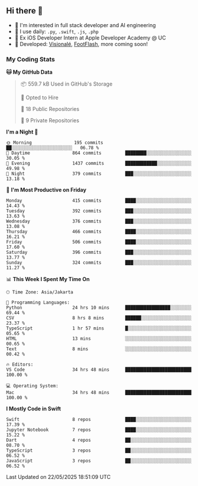 ## Hi there 👋

- 🤖 I'm interested in full stack developer and AI engineering
- 🌱 I use daily: `.py`, `.swift`, `.js`, `.php`
- 🍎 Ex iOS Developer Intern at Apple Developer Academy @ UC
- 🔨 Developed: [Visionalé](https://apps.apple.com/id/app/visional%C3%A9/id6737191146), [FootFlash](https://apps.apple.com/id/app/footflash/id6550905078), more coming soon!

### My Coding Stats

<!--START_SECTION:waka-->
**🐱 My GitHub Data** 

> 📦 559.7 kB Used in GitHub's Storage 
 > 
> 💼 Opted to Hire
 > 
> 📜 18 Public Repositories 
 > 
> 🔑 9 Private Repositories 
 > 
**I'm a Night 🦉** 

```text
🌞 Morning                195 commits         ██░░░░░░░░░░░░░░░░░░░░░░░   06.78 % 
🌆 Daytime                864 commits         ████████░░░░░░░░░░░░░░░░░   30.05 % 
🌃 Evening                1437 commits        ████████████░░░░░░░░░░░░░   49.98 % 
🌙 Night                  379 commits         ███░░░░░░░░░░░░░░░░░░░░░░   13.18 % 
```
📅 **I'm Most Productive on Friday** 

```text
Monday                   415 commits         ████░░░░░░░░░░░░░░░░░░░░░   14.43 % 
Tuesday                  392 commits         ███░░░░░░░░░░░░░░░░░░░░░░   13.63 % 
Wednesday                376 commits         ███░░░░░░░░░░░░░░░░░░░░░░   13.08 % 
Thursday                 466 commits         ████░░░░░░░░░░░░░░░░░░░░░   16.21 % 
Friday                   506 commits         ████░░░░░░░░░░░░░░░░░░░░░   17.60 % 
Saturday                 396 commits         ███░░░░░░░░░░░░░░░░░░░░░░   13.77 % 
Sunday                   324 commits         ███░░░░░░░░░░░░░░░░░░░░░░   11.27 % 
```


📊 **This Week I Spent My Time On** 

```text
🕑︎ Time Zone: Asia/Jakarta

💬 Programming Languages: 
Python                   24 hrs 10 mins      █████████████████░░░░░░░░   69.44 % 
CSV                      8 hrs 8 mins        ██████░░░░░░░░░░░░░░░░░░░   23.37 % 
TypeScript               1 hr 57 mins        █░░░░░░░░░░░░░░░░░░░░░░░░   05.65 % 
HTML                     13 mins             ░░░░░░░░░░░░░░░░░░░░░░░░░   00.65 % 
Text                     8 mins              ░░░░░░░░░░░░░░░░░░░░░░░░░   00.42 % 

🔥 Editors: 
VS Code                  34 hrs 48 mins      █████████████████████████   100.00 % 

💻 Operating System: 
Mac                      34 hrs 48 mins      █████████████████████████   100.00 % 
```

**I Mostly Code in Swift** 

```text
Swift                    8 repos             ████░░░░░░░░░░░░░░░░░░░░░   17.39 % 
Jupyter Notebook         7 repos             ████░░░░░░░░░░░░░░░░░░░░░   15.22 % 
Dart                     4 repos             ██░░░░░░░░░░░░░░░░░░░░░░░   08.70 % 
TypeScript               3 repos             ██░░░░░░░░░░░░░░░░░░░░░░░   06.52 % 
JavaScript               3 repos             ██░░░░░░░░░░░░░░░░░░░░░░░   06.52 % 
```




 Last Updated on 22/05/2025 18:51:09 UTC
<!--END_SECTION:waka-->

<!--
**nico-samuelson/nico-samuelson** is a ✨ _special_ ✨ repository because its `README.md` (this file) appears on your GitHub profile.

Here are some ideas to get you started:

- 🔭 I’m currently working on ...
- 🌱 I’m currently learning ...
- 👯 I’m looking to collaborate on ...
- 🤔 I’m looking for help with ...
- 💬 Ask me about ...
- 📫 How to reach me: ...
- 😄 Pronouns: ...
- ⚡ Fun fact: ...
-->
